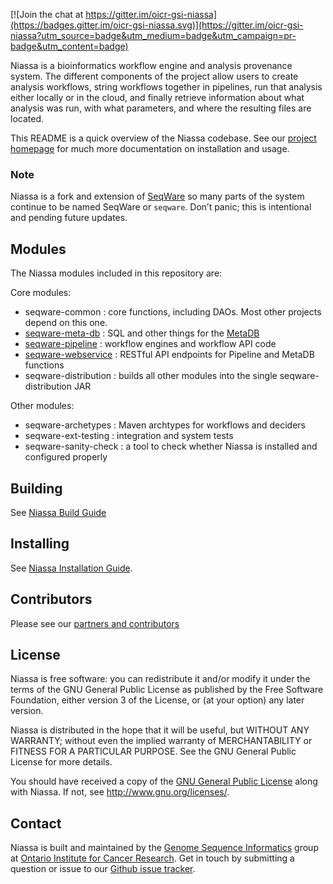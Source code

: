 [![Join the chat at https://gitter.im/oicr-gsi-niassa](https://badges.gitter.im/oicr-gsi-niassa.svg)](https://gitter.im/oicr-gsi-niassa?utm_source=badge&utm_medium=badge&utm_campaign=pr-badge&utm_content=badge)

Niassa is a bioinformatics workflow engine and analysis provenance system. The
different components of the project allow users to create analysis workflows,
string workflows together in pipelines, run that analysis either locally or in
the cloud, and finally retrieve information about what analysis was run, with
what parameters, and where the resulting files are located.

This README is a quick overview of the Niassa codebase. See our
[project homepage](https://oicr-gsi.github.io/niassa-docs/) for much more documentation
on installation and usage.

### Note

Niassa is a fork and extension of [SeqWare](http://seqware.io/) so many parts of
the system continue to be named SeqWare or `seqware`. Don’t panic; this is
intentional and pending future updates.

## Modules

The Niassa modules included in this repository are:

Core modules:

* seqware-common : core functions, including DAOs. Most other projects depend on this one.
* [seqware-meta-db](seqware-meta-db) : SQL and other things for the [MetaDB]()
* [seqware-pipeline](seqware-pipeline) : workflow engines and workflow API code
* [seqware-webservice](seqware-webservice) : RESTful API endpoints for Pipeline and MetaDB functions
* seqware-distribution : builds all other modules into the single seqware-distribution JAR

Other modules:

* seqware-archetypes : Maven archtypes for workflows and deciders
* seqware-ext-testing : integration and system tests
* seqware-sanity-check : a tool to check whether Niassa is installed and configured properly

## Building

See [Niassa Build Guide](https://oicr-gsi.github.io/niassa-docs/current/installation/building)

## Installing

See [Niassa Installation Guide](https://oicr-gsi.github.io/niassa-docs/current/installation).

## Contributors

Please see our [partners and contributors](https://github.com/oicr-gsi/niassa/graphs/contributors)

## License

Niassa is free software: you can redistribute it and/or modify
it under the terms of the GNU General Public License as published by
the Free Software Foundation, either version 3 of the License, or
(at your option) any later version.

Niassa is distributed in the hope that it will be useful,
but WITHOUT ANY WARRANTY; without even the implied warranty of
MERCHANTABILITY or FITNESS FOR A PARTICULAR PURPOSE.  See the
GNU General Public License for more details.

You should have received a copy of the [GNU General Public License](LICENSE.txt)
along with Niassa.  If not, see <http://www.gnu.org/licenses/>.

## Contact

Niassa is built and maintained by the
[Genome Sequence Informatics](https://gsi.oicr.on.ca) group at
[Ontario Institute for Cancer Research](https://oicr.on.ca). Get in touch by
submitting a question or issue to our
[Github issue tracker](https://github.com/oicr-gsi/niassa/issues).
